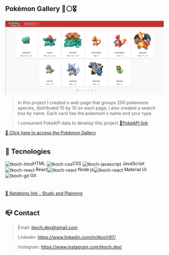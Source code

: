 ## Pokémon Gallery 🔴⚪🎖


![preview](./public/assets/github/preview_1.png)

> In this project I created a web page that groups 200 pokemons species, distributed 10 by 10 on each page, i also created a search box by name. Each card has the pokemon's name and your type.

> I consumed PokeAPI data to develop this project [🔗PokeAPI link](https://pokeapi.co/)

[🔗 Click here to access the Pokémon Gallery](https://pokemon-gallery-ten.vercel.app/)

#

## 🔧 Tecnologies

<img align="center" alt="tkoch-html" height="30" width="40" src="https://cdn.jsdelivr.net/gh/devicons/devicon/icons/html5/html5-original.svg" />HTML <img align="center" alt="tkoch-css" height="30" width="40" src="https://cdn.jsdelivr.net/gh/devicons/devicon/icons/css3/css3-original.svg" />CSS <img align="center" alt="tkoch-javascript" height="30" width="40" src="https://cdn.jsdelivr.net/gh/devicons/devicon/icons/javascript/javascript-original.svg" /> JavaScript <img align="center" alt="tkoch-react" height="30" width="40" src="https://cdn.jsdelivr.net/gh/devicons/devicon/icons/react/react-original.svg" /> React<img align="center" alt="tkoch-react" height="30" width="40" src="https://cdn.jsdelivr.net/gh/devicons/devicon/icons/nodejs/nodejs-original.svg" /> Node.js<img align="center" alt="tkoch-react" height="30" width="40" src="https://cdn.jsdelivr.net/gh/devicons/devicon/icons/materialui/materialui-original.svg" /> Material Ui<img align="center" alt="tkoch-git" height="30" width="40" src="https://cdn.jsdelivr.net/gh/devicons/devicon/icons/git/git-original.svg" /> Git


#

[🔗 Notations link - Study and Planning](https://rectangular-lemonade-0d3.notion.site/Documenta-o-e-estudo-para-desafio-da-Smart-NX-Pok-mon-Gallery-React-2c2a51526fdb419db04ccd044b6ae609)

#

## 📪 Contact


>Email: tkoch.dev@gmail.com

>Linkedin: https://www.linkedin.com/in/tkoch97/

>Instagram: https://www.instagram.com/tkoch.dev/
